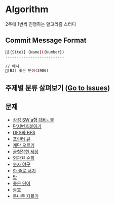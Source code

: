 # Algorithm

2주에 1번씩 진행하는 알고리즘 스터디

## Commit Message Format

```sh
🧩[{Site}] {Name}({Number})
--------------------------

// 예시
🧩[BJ] 좋은 단어(3986)

```

## 주제별 분류 살펴보기 ([Go to Issues](https://github.com/Im-D/Algorithm/issues))

## 문제

- [삼성 SW a형 대비- 불](https://github.com/Im-D/Algorithm/tree/master/%5BBJ%5D%EC%82%BC%EC%84%B1%20SW%20a%ED%98%95%20%EB%8C%80%EB%B9%84-%20%EB%B6%88(5427))
- [단지번호붙이기](https://github.com/Im-D/Algorithm/tree/master/%5BBJ%5D%EB%8B%A8%EC%9E%90%EB%B2%88%ED%98%B8%EB%B6%99%EC%9D%B4%EA%B8%B0(2667))
- [DFS와 BFS](https://github.com/Im-D/Algorithm/tree/master/%5BBJ%5DDFS%EC%99%80%20BFS(1260))
- [프린터 큐](https://github.com/Im-D/Algorithm/tree/master/%5BBJ%5D%ED%94%84%EB%A6%B0%ED%84%B0%20%ED%81%90(1966))
- [계단 오르기](https://github.com/Im-D/Algorithm/tree/master/%5BBJ%5D%EA%B3%84%EB%8B%A8%20%EC%98%A4%EB%A5%B4%EA%B8%B0(2579))
- [균형잡힌 세상](https://github.com/Im-D/Algorithm/tree/master/%5BBJ%5D%EA%B7%A0%ED%98%95%EC%9E%A1%ED%9E%8C%EC%84%B8%EC%83%81(4949))
- [외판원 순회](https://github.com/Im-D/Algorithm/tree/master/%5BBJ%5D%EC%99%B8%ED%8C%90%EC%9B%90%20%EC%88%9C%ED%9A%8C(2098))
- [숫자 야구](https://github.com/Im-D/Algorithm/tree/master/%5BBJ%5D%EC%88%AB%EC%9E%90%20%EC%95%BC%EA%B5%AC(2503))
- [한 줄로 서기](https://github.com/im-d-team/Algorithm/tree/master/%5BBJ%5D%ED%95%9C%20%EC%A4%84%EB%A1%9C%20%EC%84%9C%EA%B8%B0(1138))
- [탑](https://github.com/im-d-team/Algorithm/tree/master/%5BBJ%5D%ED%83%91(2493))
- [좋은 단어](https://github.com/Im-D/Algorithm/tree/master/%5BBJ%5D%EC%A2%8B%EC%9D%80%20%EB%8B%A8%EC%96%B4(3986))
- [괄호](https://github.com/Im-D/Algorithm/tree/master/%5BBJ%5D%EA%B4%84%ED%98%B8(9012))
- [통나무 자르기](https://github.com/im-d-team/Algorithm/tree/master/%5BBJ%5D%ED%86%B5%EB%82%98%EB%AC%B4%20%EC%9E%90%EB%A5%B4%EA%B8%B0(1114))

